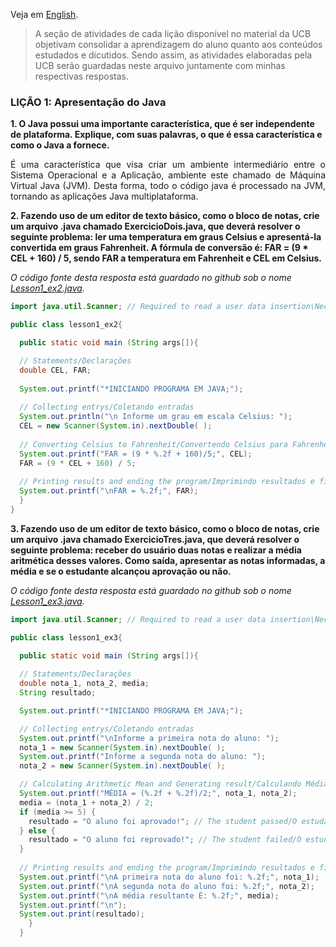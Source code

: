 <p align="justify">Veja em <a href="https://github.com/KevinyTeixeira/Programming-Learn/blob/JAVA-Branch/JAVA/Exercises/Ex.%20Lesson%201.md">English</a>.

> A seção de atividades de cada lição disponível no material da UCB objetivam consolidar a aprendizagem do aluno quanto aos conteúdos estudados e dicutidos. Sendo assim, as atividades elaboradas pela UCB serão guardadas neste arquivo juntamente com minhas respectivas respostas.<br>

### LIÇÃO 1: Apresentação do Java
**1. O Java possui uma importante característica, que é ser independente de plataforma. Explique, com suas palavras, o que é essa característica e como o Java a fornece.** <br>
<p align="justify">É uma característica que visa criar um ambiente intermediário entre o Sistema Operacional e a Aplicação, ambiente este chamado de Máquina Virtual Java (JVM). Desta forma, todo o código java é processado na JVM, tornando as aplicações Java multiplataforma.</p>

**2. Fazendo uso de um editor de texto básico, como o bloco de notas, crie um arquivo .java chamado ExercicioDois.java, que deverá resolver o seguinte problema: ler uma temperatura em graus Celsius e apresentá-la convertida em graus Fahrenheit. A fórmula de conversão é: FAR = (9 * CEL + 160) / 5, sendo FAR a temperatura em Fahrenheit e CEL em Celsius.** 

<i>O código fonte desta resposta está guardado no github sob o nome <a href="https://github.com/KevinyTeixeira/Programming-Learn/blob/JAVA-Branch/JAVA/Exercises/.java%20Source/Lesson%201/Lesson1_ex2.java">Lesson1_ex2.java</a>.</i><br>

```java
import java.util.Scanner; // Required to read a user data insertion\Necessário para ler um dado inserido pelo usuário;

public class lesson1_ex2{

  public static void main (String args[]){

  // Statements/Declarações
  double CEL, FAR;
	
  System.out.printf("*INICIANDO PROGRAMA EM JAVA;");
	
  // Collecting entrys/Coletando entradas
  System.out.println("\n Informe um grau em escala Celsius: ");
  CEL = new Scanner(System.in).nextDouble( );
	
  // Converting Celsius to Fahrenheit/Convertendo Celsius para Fahrenheit
  System.out.printf("FAR = (9 * %.2f + 160)/5;", CEL);
  FAR = (9 * CEL + 160) / 5;
  
  // Printing results and ending the program/Imprimindo resultados e finalizando o programa
  System.out.printf("\nFAR = %.2f;", FAR);
  }
}
```

**3. Fazendo uso de um editor de texto básico, como o bloco de notas, crie um arquivo .java chamado ExercicioTres.java, que deverá resolver o seguinte problema: receber do usuário duas notas e realizar a média aritmética desses valores. Como saída, apresentar as notas informadas, a média e se o estudante alcançou aprovação ou não.** <br>

<i>O código fonte desta resposta está guardado no github sob o nome <a href="https://github.com/KevinyTeixeira/Programming-Learn/blob/JAVA-Branch/JAVA/Exercises/.java%20Source/Lesson%201/Lesson1_ex3.java">Lesson1_ex3.java</a>.</i><br>

```java
import java.util.Scanner; // Required to read a user data insertion\Necessário para ler um dado inserido pelo usuário;

public class lesson1_ex3{

  public static void main (String args[]){
  
  // Statements/Declarações
  double nota_1, nota_2, media;
  String resultado;

  System.out.printf("*INICIANDO PROGRAMA EM JAVA;");

  // Collecting entrys/Coletando entradas
  System.out.printf("\nInforme a primeira nota do aluno: ");
  nota_1 = new Scanner(System.in).nextDouble( );
  System.out.printf("Informe a segunda nota do aluno: ");
  nota_2 = new Scanner(System.in).nextDouble( );

  // Calculating Arithmetic Mean and Generating result/Calculando Média Aritmética e Gerando Resultado
  System.out.printf("MÉDIA = (%.2f + %.2f)/2;", nota_1, nota_2);
  media = (nota_1 + nota_2) / 2;
  if (media >= 5) {
    resultado = "O aluno foi aprovado!"; // The student passed/O estudante foi aprovado
  } else {
    resultado = "O aluno foi reprovado!"; // The student failed/O estudante foi reprovado
  }
  
  // Printing results and ending the program/Imprimindo resultados e finalizando o programa
  System.out.printf("\nA primeira nota do aluno foi: %.2f;", nota_1);
  System.out.printf("\nA segunda nota do aluno foi: %.2f;", nota_2);
  System.out.printf("\nA média resultante É: %.2f;", media);
  System.out.printf("\n");
  System.out.print(resultado);
    }
  }
```
